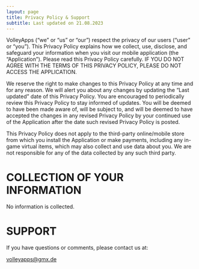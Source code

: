 ```yaml
---
layout: page
title: Privacy Policy & Support
subtitle: Last updated on 21.08.2023
---
```


VolleyApps (“we” or “us” or “our”) respect the privacy of our users (“user” or “you”). This Privacy Policy explains how we collect, use, disclose, and safeguard your information when you visit our mobile application (the “Application”).   Please read this Privacy Policy carefully.  IF YOU DO NOT AGREE WITH THE TERMS OF THIS PRIVACY POLICY, PLEASE DO NOT ACCESS THE APPLICATION.

We reserve the right to make changes to this Privacy Policy at any time and for any reason.  We will alert you about any changes by updating the “Last updated” date of this Privacy Policy.  You are encouraged to periodically review this Privacy Policy to stay informed of updates. You will be deemed to have been made aware of, will be subject to, and will be deemed to have accepted the changes in any revised Privacy Policy by your continued use of the Application after the date such revised Privacy Policy is posted. 

This Privacy Policy does not apply to the third-party online/mobile store from which you install the Application or make payments, including any in-game virtual items, which may also collect and use data about you.  We are not responsible for any of the data collected by any such third party.

# COLLECTION OF YOUR INFORMATION
No information is collected.

# SUPPORT
If you have questions or comments, please contact us at:

[volleyapps@gmx.de](mailto:volleyapps@gmx.de)
